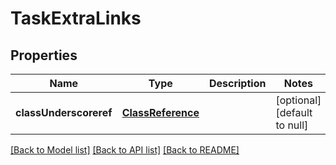 # TaskExtraLinks
## Properties

Name | Type | Description | Notes
------------ | ------------- | ------------- | -------------
**classUnderscoreref** | [**ClassReference**](ClassReference.md) |  | [optional] [default to null]

[[Back to Model list]](../README.md#documentation-for-models) [[Back to API list]](../README.md#documentation-for-api-endpoints) [[Back to README]](../README.md)

